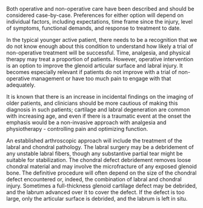 Both operative and non-operative care have been described and should be considered case-by-case. Preferences for either option will depend on individual factors, including expectations, time frame since the injury, level of symptoms, functional demands, and response to treatment to date.

In the typical younger active patient, there needs to be a recognition that we do not know enough about this condition to understand how likely a trial of non-operative treatment will be successful. Time, analgesia, and physical therapy may treat a proportion of patients. However, operative intervention is an option to improve the glenoid articular surface and labral injury. It becomes especially relevant if patients do not improve with a trial of non-operative management or have too much pain to engage with that adequately.

It is known that there is an increase in incidental findings on the imaging of older patients, and clinicians should be more cautious of making this diagnosis in such patients; cartilage and labral degeneration are common with increasing age, and even if there is a traumatic event at the onset the emphasis would be a non-invasive approach with analgesia and physiotherapy - controlling pain and optimizing function.

An established arthroscopic approach will include the treatment of the labral and chondral pathology. The labral surgery may be a debridement of any unstable labral fibers, though any substantive partial tear might be suitable for stabilization. The chondral defect debridement removes loose chondral material and may involve the microfracture of any exposed glenoid bone. The definitive procedure will often depend on the size of the chondral defect encountered or, indeed, the combination of labral and chondral injury. Sometimes a full-thickness glenoid cartilage defect may be debrided, and the labrum advanced over it to cover the defect. If the defect is too large, only the articular surface is debrided, and the labrum is left in situ.
